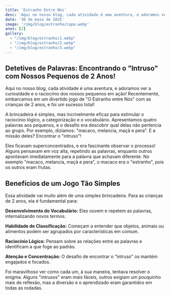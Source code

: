 ```yaml
---
title: 'Estranho Entre Nós'
desc: 'Aqui no nosso blog, cada atividade é uma aventura, e adoramos ver a curiosidade e o raciocínio...'
date: '30 de maio de 2025'
image: '/img/blog/estranho/capa.webp'
anos: [2]
gallery:
  - "/img/blog/estranho/1.webp"
  - "/img/blog/estranho/2.webp"
  - "/img/blog/estranho/3.webp"
---
```


## Detetives de Palavras: Encontrando o "Intruso" com Nossos Pequenos de 2 Anos!

Aqui no nosso blog, cada atividade é uma aventura, e adoramos ver a curiosidade e o raciocínio dos nossos pequenos em ação! Recentemente, embarcamos em um divertido jogo de "O Estranho entre Nós" com as crianças de 2 anos, e foi um sucesso total!

A brincadeira é simples, mas incrivelmente eficaz para estimular o raciocínio lógico, a categorização e o vocabulário. Apresentamos quatro palavras aos pequenos, e o desafio era descobrir qual delas não pertencia ao grupo. Por exemplo, dizíamos: "macaco, melancia, maçã e pera". E a missão deles? Encontrar o "intruso"!

Eles ficavam superconcentrados, e era fascinante observar o processo! Alguns pensavam em voz alta, repetindo as palavras, enquanto outros apontavam imediatamente para a palavra que achavam diferente. No exemplo "macaco, melancia, maçã e pera", o macaco era o "estranho", pois os outros eram frutas.

## Benefícios de um Jogo Tão Simples

Essa atividade vai muito além de uma simples brincadeira. Para as crianças de 2 anos, ela é fundamental para:

**Desenvolvimento do Vocabulário:** Eles ouvem e repetem as palavras, internalizando novos termos.

**Habilidade de Classificação:** Começam a entender que objetos, animais ou alimentos podem ser agrupados por características em comum.

**Raciocínio Lógico:** Pensam sobre as relações entre as palavras e identificam a que foge ao padrão.

**Atenção e Concentração:** O desafio de encontrar o "intruso" os mantém engajados e focados.

Foi maravilhoso ver como cada um, à sua maneira, tentava resolver o enigma. Alguns "intrusos" eram mais fáceis, outros exigiam um pouquinho mais de reflexão, mas a diversão e o aprendizado eram garantidos em todas as rodadas.